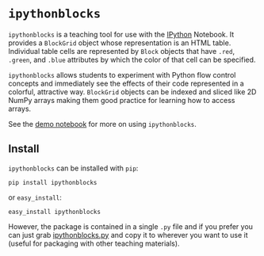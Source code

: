 # `ipythonblocks`

`ipythonblocks` is a teaching tool for use with the [IPython][] Notebook.
It provides a `BlockGrid` object whose representation is an HTML table.
Individual table cells are represented by `Block` objects that have `.red`,
`.green`, and `.blue` attributes by which the color of that cell can be
specified.

`ipythonblocks` allows students to experiment with Python flow control concepts
and immediately see the effects of their code represented in a colorful,
attractive way. `BlockGrid` objects can be indexed and sliced like 2D NumPy
arrays making them good practice for learning how to access arrays.

See the [demo notebook][demo] for more on using `ipythonblocks`.

Install
-------

`ipythonblocks` can be installed with `pip`:

    pip install ipythonblocks

 or `easy_install`:

    easy_install ipythonblocks

However, the package is contained in a single `.py` file and if you prefer
you can just grab [ipythonblocks.py][pyfile] and copy it to wherever you
want to use it (useful for packaging with other teaching materials).

[IPython]: http://ipython.org
[demo]: http://nbviewer.ipython.org/urls/raw.github.com/jiffyclub/ipythonblocks/master/ipythonblocks_demo.ipynb
[pyfile]: https://github.com/jiffyclub/ipythonblocks/blob/master/ipythonblocks/ipythonblocks.py
